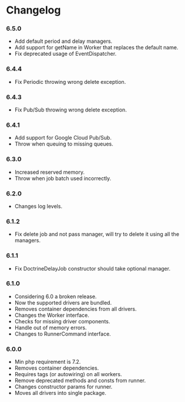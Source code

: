 # Changelog

### 6.5.0

- Add default period and delay managers.
- Add support for getName in Worker that replaces the default name.
- Fix deprecated usage of EventDispatcher.

### 6.4.4

- Fix Periodic throwing wrong delete exception.

### 6.4.3

- Fix Pub/Sub throwing wrong delete exception.

### 6.4.1

- Add support for Google Cloud Pub/Sub.
- Throw when queuing to missing queues.

### 6.3.0

- Increased reserved memory.
- Throw when job batch used incorrectly.

### 6.2.0

- Changes log levels.

### 6.1.2

- Fix delete job and not pass manager, will try to delete it using all the managers.

### 6.1.1

- Fix DoctrineDelayJob constructor should take optional manager.

### 6.1.0

- Considering 6.0 a broken release.
- Now the supported drivers are bundled.
- Removes container dependencies from all drivers.
- Changes the Worker interface.
- Checks for missing driver components.
- Handle out of memory errors.
- Changes to RunnerCommand interface.

### 6.0.0

- Min php requirement is 7.2.
- Removes container dependencies.
- Requires tags (or autowiring) on all workers.
- Remove deprecated methods and consts from runner.
- Changes constructor params for runner.
- Moves all drivers into single package.
